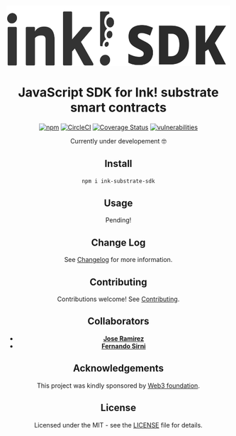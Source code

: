 <div align="center">
  <img src="./.images/inksdk-logo.svg" alt="ink! substrate sdk" height="136" />
<h1 align="center">
  JavaScript SDK for Ink! substrate smart contracts
</h1>

[![npm](https://img.shields.io/npm/v/ink-substrate-sdk)](https://www.npmjs.com/package/ink-substrate-sdk)
[![CircleCI](https://circleci.com/gh/blockcoders/ink-substrate-sdk/tree/main.svg?style=svg)](https://circleci.com/gh/blockcoders/ink-substrate-sdk/tree/main)
[![Coverage Status](https://coveralls.io/repos/github/blockcoders/ink-substrate-sdk/badge.svg?branch=main)](https://coveralls.io/github/blockcoders/ink-substrate-sdk?branch=main)
[![vulnerabilities](https://img.shields.io/snyk/vulnerabilities/npm/ink-substrate-sdk)](https://snyk.io/test/github/blockcoders/ink-substrate-sdk)

Currently under developement 🤓

## Install

```sh
npm i ink-substrate-sdk
```

## Usage

Pending!

## Change Log

See [Changelog](CHANGELOG.md) for more information.

## Contributing

Contributions welcome! See [Contributing](CONTRIBUTING.md).

## Collaborators

- [**Jose Ramirez**](https://github.com/0xslipk)
- [**Fernando Sirni**](https://github.com/fersirni)

## Acknowledgements

This project was kindly sponsored by [Web3 foundation](https://web3.foundation/).

## License

Licensed under the MIT - see the [LICENSE](LICENSE) file for details.
